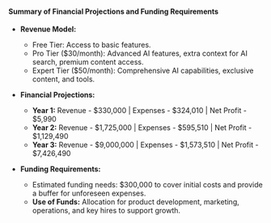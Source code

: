 #### Summary of Financial Projections and Funding Requirements
- **Revenue Model:** 
  - Free Tier: Access to basic features.
  - Pro Tier ($30/month): Advanced AI features, extra context for AI search, premium content access.
  - Expert Tier ($50/month): Comprehensive AI capabilities, exclusive content, and tools.

- **Financial Projections:** 
  - **Year 1:** Revenue - $330,000 | Expenses - $324,010 | Net Profit - $5,990
  - **Year 2:** Revenue - $1,725,000 | Expenses - $595,510 | Net Profit - $1,129,490
  - **Year 3:** Revenue - $9,000,000 | Expenses - $1,573,510 | Net Profit - $7,426,490

- **Funding Requirements:** 
  - Estimated funding needs: $300,000 to cover initial costs and provide a buffer for unforeseen expenses.
  - **Use of Funds:** Allocation for product development, marketing, operations, and key hires to support growth.
